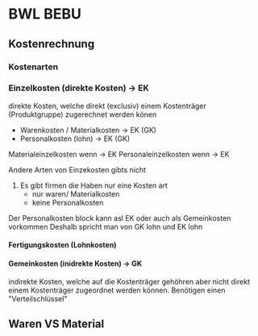 # BWL BEBU

## Kostenrechnung

### Kostenarten

### Einzelkosten (direkte Kosten) -> EK

direkte Kosten, welche direkt (exclusiv) einem Kostenträger (Produktgruppe) zugerechnet werden könen


- Warenkosten / Materialkosten -> EK (GK)
- Personalkosten (lohn) -> EK (GK)

Materialeinzelkosten wenn -> EK
Personaleinzelkosten wenn -> EK

Andere Arten von Einzekosten gibts nicht

1. Es gibt firmen die Haben nur eine Kosten art
    - nur waren/ Materialkosten 
    - keine Personalkosten

Der Personalkosten block kann asl EK oder auch als Gemeinkosten vorkommen
Deshalb spricht man von GK lohn und EK lohn

#### Fertigungskosten (Lohnkosten)


#### Gemeinkosten (inidrekte Kosten) -> GK

indirekte Kosten, welche auf die Kostenträger gehöhren aber nicht direkt einem Kostenträger zugeordnet werden können. Benötigen einen "Verteilschlüssel"






## Waren VS Material 
